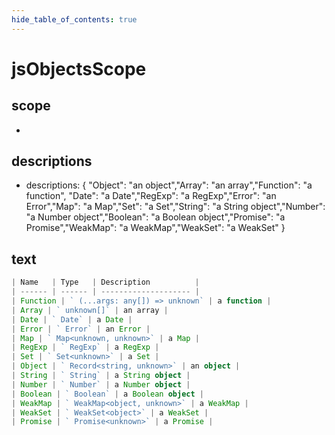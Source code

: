 ```yaml
---
hide_table_of_contents: true
---
```


# jsObjectsScope

## scope

-

## descriptions

-   descriptions: { "Object": "an object","Array": "an array","Function": "a function", "Date": "a Date","RegExp": "a RegExp","Error": "an Error","Map": "a Map","Set": "a Set","String": "a String object","Number": "a Number object","Boolean": "a Boolean object","Promise": "a Promise","WeakMap": "a WeakMap","WeakSet": "a WeakSet" }

## text

```ts
| Name   | Type   | Description          |
| ------ | ------ | -------------------- |
| Function | ` (...args: any[]) => unknown` | a function |
| Array | ` unknown[]` | an array |
| Date | ` Date` | a Date |
| Error | ` Error` | an Error |
| Map | ` Map<unknown, unknown>` | a Map |
| RegExp | ` RegExp` | a RegExp |
| Set | ` Set<unknown>` | a Set |
| Object | ` Record<string, unknown>` | an object |
| String | ` String` | a String object |
| Number | ` Number` | a Number object |
| Boolean | ` Boolean` | a Boolean object |
| WeakMap | ` WeakMap<object, unknown>` | a WeakMap |
| WeakSet | ` WeakSet<object>` | a WeakSet |
| Promise | ` Promise<unknown>` | a Promise |

```
